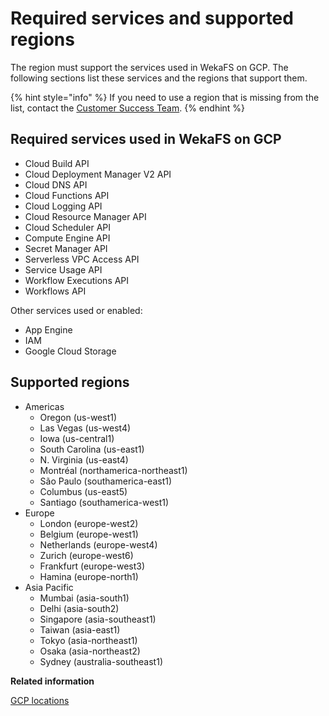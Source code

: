 # Required services and supported regions

The region must support the services used in WekaFS on GCP. The following sections list these services and the regions that support them.

{% hint style="info" %}
If you need to use a region that is missing from the list, contact the [Customer Success Team](../../support/getting-support-for-your-weka-system.md#contact-customer-success-team).&#x20;
{% endhint %}

## Required services used in WekaFS on GCP

* Cloud Build API
* Cloud Deployment Manager V2 API
* Cloud DNS API
* Cloud Functions API
* Cloud Logging API
* Cloud Resource Manager API
* Cloud Scheduler API
* Compute Engine API
* Secret Manager API
* Serverless VPC Access API
* Service Usage API
* Workflow Executions API
* Workflows API

Other services used or enabled:

* App Engine
* IAM
* Google Cloud Storage

## Supported regions

* Americas
  * Oregon (us-west1)
  * Las Vegas (us-west4)
  * Iowa (us-central1)
  * South Carolina (us-east1)
  * N. Virginia (us-east4)
  * Montréal (northamerica-northeast1)
  * São Paulo (southamerica-east1)
  * Columbus (us-east5)
  * Santiago (southamerica-west1)
* Europe
  * London (europe-west2)
  * Belgium (europe-west1)
  * Netherlands (europe-west4)
  * Zurich (europe-west6)
  * Frankfurt (europe-west3)
  * Hamina (europe-north1)
* Asia Pacific
  * Mumbai (asia-south1)
  * Delhi (asia-south2)
  * Singapore (asia-southeast1)
  * Taiwan (asia-east1)
  * Tokyo (asia-northeast1)
  * Osaka (asia-northeast2)
  * Sydney (australia-southeast1)



**Related information**

[GCP locations](https://cloud.google.com/about/locations)
